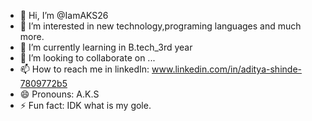 - 👋 Hi, I’m @IamAKS26
- 👀 I’m interested in new technology,programing languages and much more.
- 🌱 I’m currently learning in B.tech_3rd year
- 💞️ I’m looking to collaborate on ...
- 📫 How to reach me in linkedIn: www.linkedin.com/in/aditya-shinde-7809772b5
- 😄 Pronouns: A.K.S
- ⚡ Fun fact: IDK what is my gole.

<!---
IamAKS26/IamAKS26 is a ✨ special ✨ repository because its `README.md` (this file) appears on your GitHub profile.
You can click the Preview link to take a look at your changes.
--->
